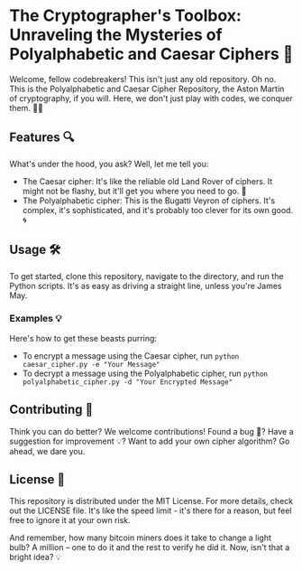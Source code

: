 # The Cryptographer's Toolbox: Unraveling the Mysteries of Polyalphabetic and Caesar Ciphers 🧰

Welcome, fellow codebreakers! This isn't just any old repository. Oh no. This is the Polyalphabetic and Caesar Cipher Repository, the Aston Martin of cryptography, if you will. Here, we don't just play with codes, we conquer them. 🕵️‍♀️

## Features 🔍
What's under the hood, you ask? Well, let me tell you:
- The Caesar cipher: It's like the reliable old Land Rover of ciphers. It might not be flashy, but it'll get you where you need to go. 🔱
- The Polyalphabetic cipher: This is the Bugatti Veyron of ciphers. It's complex, it's sophisticated, and it's probably too clever for its own good. 🌀

## Usage 🛠️
To get started, clone this repository, navigate to the directory, and run the Python scripts. It's as easy as driving a straight line, unless you're James May.

### Examples 💡
Here's how to get these beasts purring:
- To encrypt a message using the Caesar cipher, run `python caesar_cipher.py -e "Your Message"`
- To decrypt a message using the Polyalphabetic cipher, run `python polyalphabetic_cipher.py -d "Your Encrypted Message"`

## Contributing 🤝
Think you can do better? We welcome contributions! Found a bug 🐛? Have a suggestion for improvement 💡? Want to add your own cipher algorithm? Go ahead, we dare you.

## License 📄
This repository is distributed under the MIT License. For more details, check out the LICENSE file. It's like the speed limit - it's there for a reason, but feel free to ignore it at your own risk.

And remember, how many bitcoin miners does it take to change a light bulb? A million – one to do it and the rest to verify he did it. Now, isn't that a bright idea? 💡
